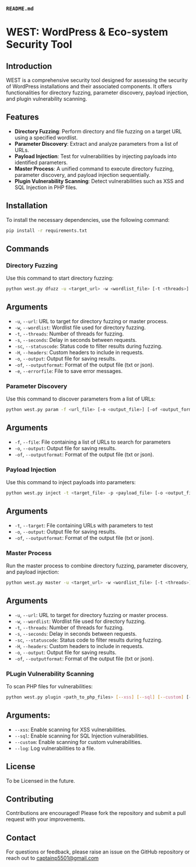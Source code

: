 ### `README.md`


# WEST: WordPress & Eco-system Security Tool

## Introduction

WEST is a comprehensive security tool designed for assessing the security of WordPress installations and their associated components. It offers functionalities for directory fuzzing, parameter discovery, payload injection, and plugin vulnerability scanning.

## Features

- **Directory Fuzzing**: Perform directory and file fuzzing on a target URL using a specified wordlist.
- **Parameter Discovery**: Extract and analyze parameters from a list of URLs.
- **Payload Injection**: Test for vulnerabilities by injecting payloads into identified parameters.
- **Master Process**: A unified command to execute directory fuzzing, parameter discovery, and payload injection sequentially.
- **Plugin Vulnerability Scanning**: Detect vulnerabilities such as XSS and SQL Injection in PHP files.

## Installation

To install the necessary dependencies, use the following command:

```bash
pip install -r requirements.txt
```

## Commands

### Directory Fuzzing

Use this command to start directory fuzzing:

```bash
python west.py dfuzz -u <target_url> -w <wordlist_file> [-t <threads>] [-s <seconds>] [-sc <status_code>] [-H <header>] [-o <output_file>] [-of <output_format>] [-e <error_file>]
```
## Arguments

- `-u`, `--url`: URL to target for directory fuzzing or master process.
- `-w`, `--wordlist`: Wordlist file used for directory fuzzing.
- `-t`, `--threads`: Number of threads for fuzzing.
- `-s`, `--seconds`: Delay in seconds between requests.
- `-sc`, `--statuscode`: Status code to filter results during fuzzing.
- `-H`, `--headers`: Custom headers to include in requests.
- `-o`, `--output`: Output file for saving results.
- `-of`, `--outputformat`: Format of the output file (txt or json).
- `-e`, `--errorfile`: File to save error messages.

### Parameter Discovery

Use this command to discover parameters from a list of URLs:

```bash
python west.py param -f <url_file> [-o <output_file>] [-of <output_format>]
```
## Arguments

- `-f`, `--file`: File containing a list of URLs to search for parameters
- `-o`, `--output`: Output file for saving results.
- `-of`, `--outputformat`: Format of the output file (txt or json).

### Payload Injection

Use this command to inject payloads into parameters:

```bash
python west.py inject -t <target_file> -p <payload_file> [-o <output_file>] [-of <output_format>]
```
## Arguments

- `-t`, `--target`: File containing URLs with parameters to test
- `-o`, `--output`: Output file for saving results.
- `-of`, `--outputformat`: Format of the output file (txt or json).

### Master Process

Run the master process to combine directory fuzzing, parameter discovery, and payload injection:

```bash
python west.py master -u <target_url> -w <wordlist_file> [-t <threads>] [-s <seconds>] [-sc <status_code>] [-H <header>] -o <output_suffix> [-of <output_format>]
```

## Arguments

- `-u`, `--url`: URL to target for directory fuzzing or master process.
- `-w`, `--wordlist`: Wordlist file used for directory fuzzing.
- `-t`, `--threads`: Number of threads for fuzzing.
- `-s`, `--seconds`: Delay in seconds between requests.
- `-sc`, `--statuscode`: Status code to filter results during fuzzing.
- `-H`, `--headers`: Custom headers to include in requests.
- `-o`, `--output`: Output file for saving results.
- `-of`, `--outputformat`: Format of the output file (txt or json).

### PLugin Vulnerability Scanning

To scan PHP files for vulnerabilities:

```bash
python west.py plugin <path_to_php_files> [--xss] [--sql] [--custom] [-o <output_file>] [--log]
```

## Arguments:

- `--xss`: Enable scanning for XSS vulnerabilities.
- `--sql`: Enable scanning for SQL Injection vulnerabilities.
- `--custom`: Enable scanning for custom vulnerabilities.
- `--log`: Log vulnerabilities to a file.

## License

To be Licensed in the future.

## Contributing

Contributions are encouraged! Please fork the repository and submit a pull request with your improvements.

## Contact

For questions or feedback, please raise an issue on the GitHub repository or reach out to captainp5501@gmail.com